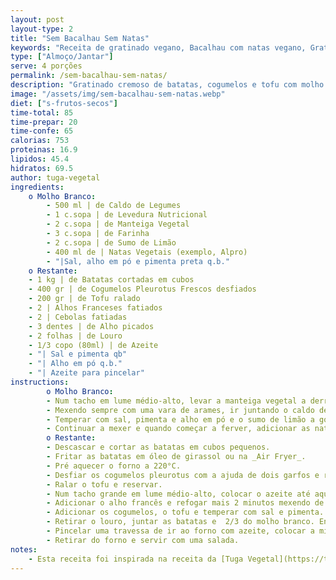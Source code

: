 ```yaml
---
layout: post
layout-type: 2
title: "Sem Bacalhau Sem Natas"
keywords: "Receita de gratinado vegano, Bacalhau com natas vegano, Gratinado de batatas com cogumelos, Como fazer bacalhau vegano, Prato principal sem lactose, Gratinado de Batatas Vegano, Receita de Batatas no Forno com Cogumelos e Tofu, Prato Principal Vegano ao Forno, Gratinado com Molho Branco Vegan, Batatas Gratinadas com Cogumelos Pleurotus, Receita Vegana com Tofu e Legumes, Prato Vegano com Molho Cremoso, Como fazer gratinado de batatas vegano com molho branco, Receita vegana de forno com cogumelos pleurotus, Prato principal vegano fácil e nutritivo, Batatas assadas com tofu e cogumelos, Molho branco sem lactose para receitas veganas, Como desfiar cogumelos para pratos veganos, Receita de gratinado cremoso sem produtos de origem animal, Pratos veganos de forno, Receitas com batatas e tofu, Pratos quentes veganos para jantares especiais, Como substituir creme de leite por natas vegetais, Receita vegana rica em sabor, Prato principal vegano para partilhar"
type: ["Almoço/Jantar"]
serve: 4 porções
permalink: /sem-bacalhau-sem-natas/
description: "Gratinado cremoso de batatas, cogumelos e tofu com molho branco"
image: "/assets/img/sem-bacalhau-sem-natas.webp"
diet: ["s-frutos-secos"]
time-total: 85
time-prepar: 20
time-confe: 65
calorias: 753
proteinas: 16.9
lipidos: 45.4
hidratos: 69.5
author: tuga-vegetal
ingredients:
    o Molho Branco:
        - 500 ml | de Caldo de Legumes
        - 1 c.sopa | de Levedura Nutricional
        - 2 c.sopa | de Manteiga Vegetal
        - 3 c.sopa | de Farinha
        - 2 c.sopa | de Sumo de Limão
        - 400 ml de | Natas Vegetais (exemplo, Alpro)
        - "|Sal, alho em pó e pimenta preta q.b."
    o Restante:   
    - 1 kg | de Batatas cortadas em cubos
    - 400 gr | de Cogumelos Pleurotus Frescos desfiados
    - 200 gr | de Tofu ralado
    - 2 | Alhos Franceses fatiados
    - 2 | Cebolas fatiadas
    - 3 dentes | de Alho picados
    - 2 folhas | de Louro
    - 1/3 copo (80ml) | de Azeite
    - "| Sal e pimenta qb"
    - "| Alho em pó q.b."
    - "| Azeite para pincelar"
instructions:
        o Molho Branco:
        - Num tacho em lume médio-alto, levar a manteiga vegetal a derreter e adicionar a farinha. 
        - Mexendo sempre com uma vara de arames, ir juntando o caldo de legumes aos poucos.
        - Temperar com sal, pimenta e alho em pó e o sumo de limão a gosto.
        - Continuar a mexer e quando começar a ferver, adicionar as natas. Esperar que comece a ferver novamente e desligar o lume. Este molho não deve ficar muito espesso. Reservar.
        o Restante:
        - Descascar e cortar as batatas em cubos pequenos.
        - Fritar as batatas em óleo de girassol ou na _Air Fryer_.
        - Pré aquecer o forno a 220°C.
        - Desfiar os cogumelos pleurotus com a ajuda de dois garfos e reservar.
        - Ralar o tofu e reservar.
        - Num tacho grande em lume médio-alto, colocar o azeite até aquecer bem. Adicionar a cebola, o alho e o louro e refogar cerca de 2 minutos até a cebola começar a ficar transparente. 
        - Adicionar o alho francês e refogar mais 2 minutos mexendo de vez em quando.
        - Adicionar os cogumelos, o tofu e temperar com sal e pimenta. Tapar e deixar cozinhar 3-4 minutos. 
        - Retirar o louro, juntar as batatas e  2/3 do molho branco. Envolver bem.
        - Pincelar uma travessa de ir ao forno com azeite, colocar a mistura anterior e espalhar uniformemente. Cobrir com o restante molho branco e levar ao forno pré-aquecido a 220°C cerca de 40 minutos até o topo ficar dourado.
        - Retirar do forno e servir com uma salada.
notes:
    - Esta receita foi inspirada na receita da [Tuga Vegetal](https://tugavegetal.com/bacalhau-com-natas-vegano/)   
---
```


